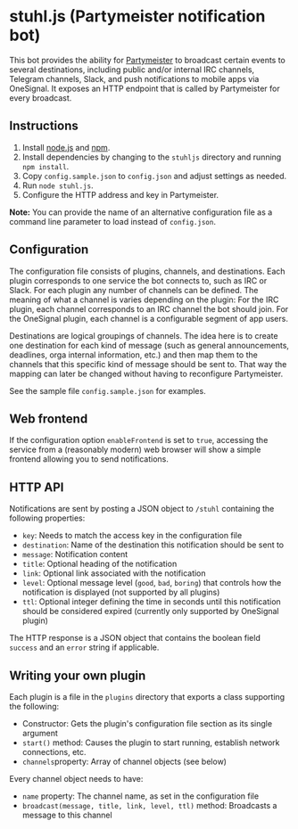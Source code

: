 # stuhl.js (Partymeister notification bot)

This bot provides the ability for [Partymeister](http://www.partymeister.org/) to broadcast certain events to several destinations, including public and/or internal IRC channels, Telegram channels, Slack, and push notifications to mobile apps via OneSignal. It exposes an HTTP endpoint that is called by Partymeister for every broadcast.

## Instructions

1. Install [node.js](https://github.com/joyent/node) and [npm](https://github.com/npm/npm).
2. Install dependencies by changing to the `stuhljs` directory and running `npm install`.
3. Copy `config.sample.json` to `config.json` and adjust settings as needed.
4. Run `node stuhl.js`.
5. Configure the HTTP address and key in Partymeister.

**Note:** You can provide the name of an alternative configuration file as a command line parameter to load instead of `config.json`.

## Configuration

The configuration file consists of plugins, channels, and destinations. Each plugin corresponds to one service the bot connects to, such as IRC or Slack. For each plugin any number of channels can be defined. The meaning of what a channel is varies depending on the plugin: For the IRC plugin, each channel corresponds to an IRC channel the bot should join. For the OneSignal plugin, each channel is a configurable segment of app users.

Destinations are logical groupings of channels. The idea here is to create one destination for each kind of message (such as general announcements, deadlines, orga internal information, etc.) and then map them to the channels that this specific kind of message should be sent to. That way the mapping can later be changed without having to reconfigure Partymeister.

See the sample file `config.sample.json` for examples.

## Web frontend

If the configuration option `enableFrontend` is set to `true`, accessing the service from a (reasonably modern) web browser will show a simple frontend allowing you to send notifications.

## HTTP API

Notifications are sent by posting a JSON object to `/stuhl` containing the following properties:
* `key`: Needs to match the access key in the configuration file
* `destination`: Name of the destination this notification should be sent to
* `message`: Notification content
* `title`: Optional heading of the notification
* `link`: Optional link associated with the notification
* `level`: Optional message level (`good`, `bad`, `boring`) that controls how the notification is displayed (not supported by all plugins)
* `ttl`: Optional integer defining the time in seconds until this notification should be considered expired (currently only supported by OneSignal plugin)

The HTTP response is a JSON object that contains the boolean field `success` and an `error` string if applicable.

## Writing your own plugin

Each plugin is a file in the `plugins` directory that exports a class supporting the following:
* Constructor: Gets the plugin's configuration file section as its single argument
* `start()` method: Causes the plugin to start running, establish network connections, etc.
* `channels`property: Array of channel objects (see below)

Every channel object needs to have:
* `name` property: The channel name, as set in the configuration file
* `broadcast(message, title, link, level, ttl)` method: Broadcasts a message to this channel
